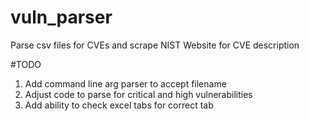 # vuln_parser
Parse csv files for CVEs and scrape NIST Website for CVE description

#TODO

1. Add command line arg parser to accept filename
1. Adjust code to parse for critical and high vulnerabilities
1. Add ability to check excel tabs for correct tab
